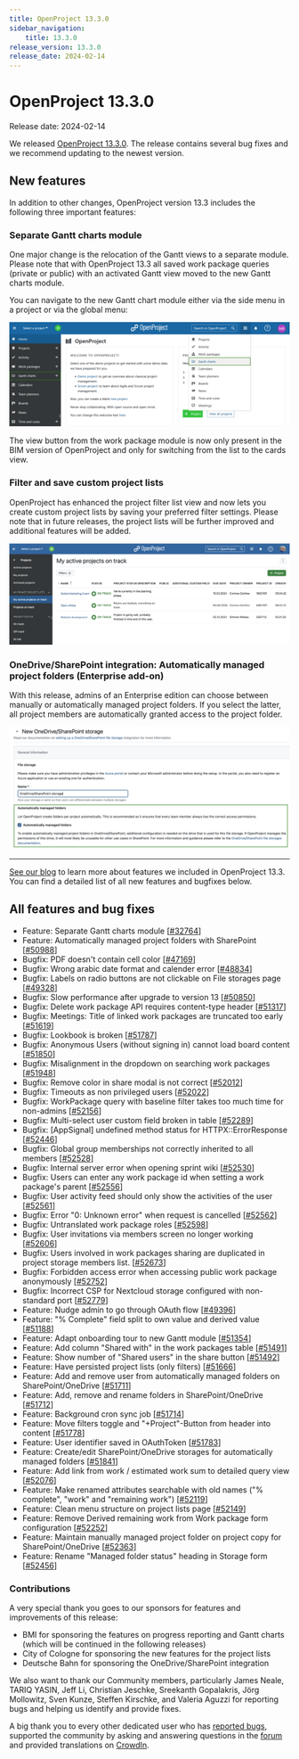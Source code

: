 ```yaml
---
title: OpenProject 13.3.0
sidebar_navigation:
    title: 13.3.0
release_version: 13.3.0
release_date: 2024-02-14
---
```


# OpenProject 13.3.0

Release date: 2024-02-14

We released [OpenProject 13.3.0](https://community.openproject.org/versions/1487).
The release contains several bug fixes and we recommend updating to the newest version.

## New features

In addition to other changes, OpenProject version 13.3 includes the following three important features:

### Separate Gantt charts module

One major change is the relocation of the Gantt views to a separate module. Please note that with OpenProject 13.3 all saved work package queries (private or public) with an activated Gantt view moved to the new Gantt charts module.

You can navigate to the new Gantt chart module either via the side menu in a project or via the global menu:

![OpenProject's Gantt charts module](openproject-user-guide-select-gantt-charts-global.png)

The view button from the work package module is now only present in the BIM version of OpenProject and only for switching from the list to the cards view.

### Filter and save custom project lists

OpenProject has enhanced the project filter list view and now lets you create custom project lists by saving your preferred filter settings. Please note that in future releases, the project lists will be further improved and additional features will be added.

![Filter and save custom project lists with OpenProject](openproject-filter-project-lists.png)

### OneDrive/SharePoint integration: Automatically managed project folders (Enterprise add-on)

With this release, admins of an Enterprise edition can choose between manually or automatically managed project folders. If you select the latter, all project members are automatically granted access to the project folder.

![Project folders for OneDrive/SharePoint with automatically managed permissions](openproject-13-3-sharepoint-onedrive-automatically-managed-project-folders-highlighted.png)

---

[See our blog](https://www.openproject.org/blog/openproject-13-3-release/) to learn more about features we included in OpenProject 13.3. You can find a detailed list of all new features and bugfixes below.

## All features and bug fixes

- Feature: Separate Gantt charts module \[[#32764](https://community.openproject.org/wp/32764)\]
- Feature: Automatically managed project folders with SharePoint \[[#50988](https://community.openproject.org/wp/50988)\]
- Bugfix: PDF doesn't contain cell color \[[#47169](https://community.openproject.org/wp/47169)\]
- Bugfix: Wrong arabic date format and calender error \[[#48834](https://community.openproject.org/wp/48834)\]
- Bugfix: Labels on radio buttons are not clickable on File storages page \[[#49328](https://community.openproject.org/wp/49328)\]
- Bugfix: Slow performance after upgrade to version 13 \[[#50850](https://community.openproject.org/wp/50850)\]
- Bugfix: Delete work package API requires content-type header \[[#51317](https://community.openproject.org/wp/51317)\]
- Bugfix: Meetings: Title of linked work packages are truncated too early \[[#51619](https://community.openproject.org/wp/51619)\]
- Bugfix: Lookbook is broken \[[#51787](https://community.openproject.org/wp/51787)\]
- Bugfix: Anonymous Users (without signing in) cannot load board content \[[#51850](https://community.openproject.org/wp/51850)\]
- Bugfix: Misalignment in the dropdown on searching work packages \[[#51948](https://community.openproject.org/wp/51948)\]
- Bugfix: Remove color in share modal is not correct \[[#52012](https://community.openproject.org/wp/52012)\]
- Bugfix: Timeouts as non privileged users \[[#52022](https://community.openproject.org/wp/52022)\]
- Bugfix: WorkPackage query with baseline filter takes too much time for non-admins \[[#52156](https://community.openproject.org/wp/52156)\]
- Bugfix: Multi-select user custom field broken in table \[[#52289](https://community.openproject.org/wp/52289)\]
- Bugfix: \[AppSignal\] undefined method status for HTTPX::ErrorResponse \[[#52446](https://community.openproject.org/wp/52446)\]
- Bugfix: Global group memberships not correctly inherited to all members \[[#52528](https://community.openproject.org/wp/52528)\]
- Bugfix: Internal server error when opening sprint wiki \[[#52530](https://community.openproject.org/wp/52530)\]
- Bugfix: Users can enter any work package id when setting a work package's parent \[[#52556](https://community.openproject.org/wp/52556)\]
- Bugfix: User activity feed should only show the activities of the user \[[#52561](https://community.openproject.org/wp/52561)\]
- Bugfix: Error "0: Unknown error" when request is cancelled \[[#52562](https://community.openproject.org/wp/52562)\]
- Bugfix: Untranslated work package roles \[[#52598](https://community.openproject.org/wp/52598)\]
- Bugfix: User invitations via members screen no longer working \[[#52606](https://community.openproject.org/wp/52606)\]
- Bugfix: Users involved in work packages sharing are duplicated in project storage members list.  \[[#52673](https://community.openproject.org/wp/52673)\]
- Bugfix: Forbidden access error when accessing public work package anonymously \[[#52752](https://community.openproject.org/wp/52752)\]
- Bugfix: Incorrect CSP for Nextcloud storage configured with non-standard port \[[#52779](https://community.openproject.org/wp/52779)\]
- Feature: Nudge admin to go through OAuth flow \[[#49396](https://community.openproject.org/wp/49396)\]
- Feature: "% Complete" field split to own value and derived value \[[#51188](https://community.openproject.org/wp/51188)\]
- Feature: Adapt onboarding tour to new Gantt module \[[#51354](https://community.openproject.org/wp/51354)\]
- Feature: Add column "Shared with" in the work packages table \[[#51491](https://community.openproject.org/wp/51491)\]
- Feature: Show number of "Shared users" in the share button \[[#51492](https://community.openproject.org/wp/51492)\]
- Feature: Have persisted project lists (only filters) \[[#51666](https://community.openproject.org/wp/51666)\]
- Feature: Add and remove user from automatically managed folders on SharePoint/OneDrive \[[#51711](https://community.openproject.org/wp/51711)\]
- Feature: Add, remove and rename folders in SharePoint/OneDrive \[[#51712](https://community.openproject.org/wp/51712)\]
- Feature: Background cron sync job \[[#51714](https://community.openproject.org/wp/51714)\]
- Feature: Move filters toggle and "+Project"-Button from header into content \[[#51778](https://community.openproject.org/wp/51778)\]
- Feature: User identifier saved in OAuthToken \[[#51783](https://community.openproject.org/wp/51783)\]
- Feature: Create/edit SharePoint/OneDrive storages for automatically managed folders \[[#51841](https://community.openproject.org/wp/51841)\]
- Feature: Add link from work / estimated work sum to detailed query view \[[#52076](https://community.openproject.org/wp/52076)\]
- Feature: Make renamed attributes searchable with old names ("% complete", "work" and "remaining work") \[[#52119](https://community.openproject.org/wp/52119)\]
- Feature: Clean menu structure on project lists page \[[#52149](https://community.openproject.org/wp/52149)\]
- Feature: Remove Derived remaining work from Work package form configuration \[[#52252](https://community.openproject.org/wp/52252)\]
- Feature: Maintain manually managed project folder on project copy for SharePoint/OneDrive \[[#52363](https://community.openproject.org/wp/52363)\]
- Feature: Rename "Managed folder status" heading in Storage form \[[#52456](https://community.openproject.org/wp/52456)\]

### Contributions
A very special thank you goes to our sponsors for features and improvements of this release:

- BMI for sponsoring the features on progress reporting and Gantt charts (which will be continued in the following releases)
- City of Cologne for sponsoring the new features for the project lists
- Deutsche Bahn for sponsoring the OneDrive/SharePoint integration

We also want to thank our Community members, particularly James Neale, TARIQ YASIN, Jeff Li, Christian Jeschke, Sreekanth Gopalakris, Jörg Mollowitz, Sven Kunze, Steffen Kirschke, and Valeria Aguzzi for reporting bugs and helping us identify and provide fixes.

A big thank you to every other dedicated user who has [reported bugs](../../development/report-a-bug), supported the community by asking and answering questions in the [forum](https://community.openproject.org/projects/openproject/boards) and provided translations on [CrowdIn](https://crowdin.com/projects/opf).

